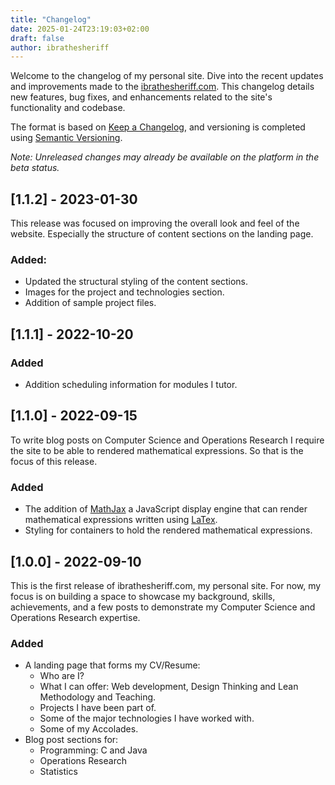 ```yaml
---
title: "Changelog"
date: 2025-01-24T23:19:03+02:00
draft: false
author: ibrathesheriff
---
```

Welcome to the changelog of my personal site. Dive into the recent updates and improvements made to the [ibrathesheriff.com](https://ibrathesheriff.com/). This changelog details new features, bug fixes, and enhancements related to the site's functionality and codebase.

The format is based on [Keep a Changelog](https://keepachangelog.com/en/1.1.0/), and versioning is completed using [Semantic Versioning](https://semver.org/spec/v2.0.0.html).

*Note: Unreleased changes may already be available on the platform in the beta status.*

## [1.1.2] - 2023-01-30
This release was focused on improving the overall look and feel of the website. Especially the structure of content sections on the landing page.

### Added:
+ Updated the structural styling of the content sections.
+ Images for the project and technologies section.
+ Addition of sample project files.

## [1.1.1] - 2022-10-20

### Added
+ Addition scheduling information for modules I tutor.

## [1.1.0] - 2022-09-15
To write blog posts on Computer Science and Operations Research I require the site to be able to rendered mathematical expressions. So that is the focus of this release.

### Added
+ The addition of [MathJax](https://www.mathjax.org/) a JavaScript display engine that can render mathematical expressions written using [LaTex](https://www.latex-project.org/).
+ Styling for containers to hold the rendered mathematical expressions.

## [1.0.0] - 2022-09-10
This is the first release of ibrathesheriff.com, my personal site. For now, my focus is on building a space to showcase my background, skills, achievements, and a few posts to demonstrate my Computer Science and Operations Research expertise.

### Added
+ A landing page that forms my CV/Resume:
    - Who are I?
    - What I can offer: Web development, Design Thinking and Lean Methodology and Teaching.
    - Projects I have been part of.
    - Some of the major technologies I have worked with.
    - Some of my Accolades.
+ Blog post sections for:
    - Programming: C and Java
    - Operations Research
    - Statistics